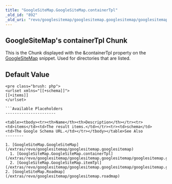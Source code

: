 ```yaml
---
title: "GoogleSiteMap.GoogleSiteMap.containerTpl"
_old_id: "892"
_old_uri: "revo/googlesitemap/googlesitemap.googlesitemap/googlesitemap.googlesitemap.containertpl"
---
```


GoogleSiteMap's containerTpl Chunk
----------------------------------

This is the Chunk displayed with the &containerTpl property on the [GoogleSiteMap](/extras/revo/googlesitemap/googlesitemap.googlesitemap "GoogleSiteMap.GoogleSiteMap") snippet. Used for directories that are listed.

Default Value
-------------

```
<pre class="brush: php">
<urlset xmlns="[[+schema]]">
[[+items]]
</urlset>

```Available Placeholders
----------------------

<table><tbody><tr><th>Name</th><th>Description</th></tr><tr><td>items</td><td>The result items.</td></tr><tr><td>schema</td><td>The Google Schema URL.</td></tr></tbody></table>See Also
--------

1. [GoogleSiteMap.GoogleSiteMap](/extras/revo/googlesitemap/googlesitemap.googlesitemap)
  1. [GoogleSiteMap.GoogleSiteMap.containerTpl](/extras/revo/googlesitemap/googlesitemap.googlesitemap/googlesitemap.googlesitemap.containertpl)
  2. [GoogleSiteMap.GoogleSiteMap.itemTpl](/extras/revo/googlesitemap/googlesitemap.googlesitemap/googlesitemap.googlesitemap.itemtpl)
2. [GoogleSiteMap.Roadmap](/extras/revo/googlesitemap/googlesitemap.roadmap)